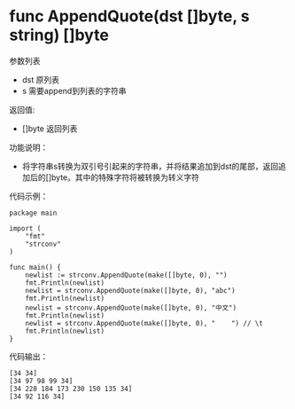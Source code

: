 # func AppendQuote(dst []byte, s string) []byte

参数列表

- dst   原列表
- s     需要append到列表的字符串

返回值:

- []byte  返回列表

功能说明：

- 将字符串s转换为双引号引起来的字符串，并将结果追加到dst的尾部，返回追加后的[]byte。其中的特殊字符将被转换为转义字符

代码示例：

    package main
    
    import (
        "fmt"
        "strconv"
    )
    
    func main() {
        newlist := strconv.AppendQuote(make([]byte, 0), "")
        fmt.Println(newlist)
        newlist = strconv.AppendQuote(make([]byte, 0), "abc")
        fmt.Println(newlist)
        newlist = strconv.AppendQuote(make([]byte, 0), "中文")
        fmt.Println(newlist)
        newlist = strconv.AppendQuote(make([]byte, 0), "	") // \t
        fmt.Println(newlist)
    }



代码输出：

    [34 34]
    [34 97 98 99 34]
    [34 228 184 173 230 150 135 34]
    [34 92 116 34]
